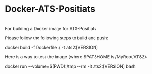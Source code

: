 ######
#
# Docker-ATS-Positiats
#
######

For building a Docker image for ATS-Positiats

Please follow the following steps to build and push:

docker build -f Dockerfile ./ -t ats2:[VERSION]

Here is a way to test the image (where $PATSHOME is /MyRoot/ATS2):

docker run --volume=$(PWD):/tmp --rm -it ats2:[VERSION] bash
